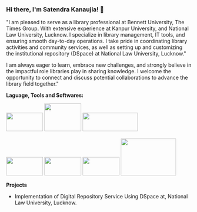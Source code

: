 ### Hi there, I'm Satendra Kanaujia! 👋

"I am pleased to serve as a library professional at Bennett University, The Times Group. With extensive experience at Kanpur University, and National Law University, Lucknow. I specialize in library management, IT tools, and ensuring smooth day-to-day operations. I take pride in coordinating library activities and community services, as well as setting up and customizing the institutional repository (DSpace) at National Law University, Lucknow."

I am always eager to learn, embrace new challenges, and strongly believe in the impactful role libraries play in sharing knowledge. I welcome the opportunity to connect and discuss potential collaborations to advance the library field together."


**Laguage, Tools and Softwares:**

<img height="50px" width="100px" src="https://github.com/aravindrnair05/aravindrnair05/assets/49126622/14947769-cb70-4375-b4fb-17896a88b79e"> <img height="75px" width="100px" src="https://github.com/aravindrnair05/aravindrnair05/assets/49126622/dbdc31c9-632a-4fad-9c5c-1648df68ebd8"> <img src="https://github.com/aravindrnair05/aravindrnair05/assets/49126622/5b8f12e9-9151-4a29-9ee0-91dab2ea977d" height="50px" width="150px"> <br><br> 
<img height="50px" width="100px" src="https://www.equinoxoli.org/wp-content/uploads/2022/02/vufind-logo-vector.svg">
<img height="50px" width="100px" src="https://www.equinoxoli.org/wp-content/uploads/2021/07/Coral-ERM-Square-Logo-300x198.png"> <img height="50px" width="100px" src="https://www.wppourlesnuls.com/wp-content/uploads/2019/05/wordpress.gif"> <img height="100px" width="150px" src="https://public.canva.site/logo/video/880b4225ad0f37556240783328b91306.jpg">




**Projects**

- Implementation of Digital Repository Service Using DSpace at, National Law University, Lucknow.

<!--
Here are some ideas to get you started:

- 🔭 I’m currently working on ...
- 🌱 I’m currently learning ...
- 👯 I’m looking to collaborate on ...
- 🤔 I’m looking for help with ...
- 💬 Ask me about ...
- 📫 How to reach me: ...
- 😄 Pronouns: ...
- ⚡ Fun fact: ...

-->
